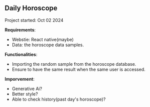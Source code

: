 ## Daily Horoscope
Project started: Oct 02 2024

**Requirements**:
<ul>
<li>Webstie: React native(maybe)</li>
<li>Data: the horoscope data samples.</li>
</ul>

**Functionalities**:
<ul>
<li>Importing the random sample from the horoscope database.</li>
<li>Ensure to have the same result when the same user is accessed.</li>
</ul>

**Imporvement**:
<ul>
<li>Generative Ai?</li>
<li>Better style?</li>
<li>Able to check history(past day's horoscope)?</li>
</ul>
